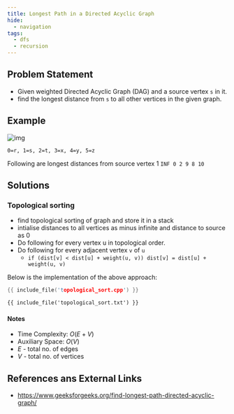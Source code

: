 ```yaml
---
title: Longest Path in a Directed Acyclic Graph
hide:  
  - navigation
tags:
  - dfs
  - recursion
---
```


## Problem Statement

- Given weighted Directed Acyclic Graph (DAG) and a source vertex `s` in it.
- find the longest distance from `s` to all other vertices in the given graph.

## Example

![img](img/LongestPath-DAG.png)

`0=r, 1=s, 2=t, 3=x, 4=y, 5=z`

Following are longest distances from source vertex 1
`INF 0 2 9 8 10`

## Solutions

### Topological sorting

- find topological sorting of graph and store it in a stack
- intialise distances to all vertices as minus infinite and distance to source as 0
- Do following for every vertex u in topological order.
- Do following for every adjacent vertex `v` of `u`
    - `if (dist[v] < dist[u] + weight(u, v)) dist[v] = dist[u] + weight(u, v)`

Below is the implementation of the above approach:

```cpp
{{ include_file('topological_sort.cpp') }}
```

```txt
{{ include_file('topological_sort.txt') }}
```

#### Notes

- Time Complexity: $O(E+V)$
- Auxiliary Space: $O(V)$
- $E$ - total no. of edges
- $V$ - total no. of vertices

## References ans External Links

- <https://www.geeksforgeeks.org/find-longest-path-directed-acyclic-graph/>
